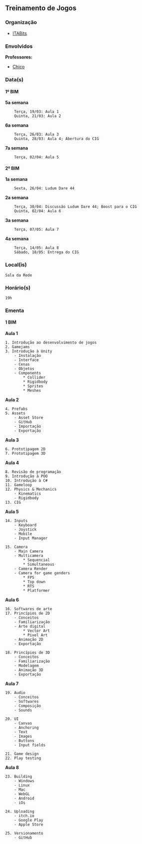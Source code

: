 ## Treinamento de Jogos
### Organização
- [ITABits](https://github.com/ITAbits)

### Envolvidos

**Professores:**
- [Chico](https://github.com/chicomcastro)

### Data(s)
#### 1º BIM
**5a semana**

		Terça, 19/03: Aula 1
		Quinta, 21/03: Aula 2
		
**6a semana**

		Terça, 26/03: Aula 3
		Quinta, 28/03: Aula 4; Abertura do CIG
	
**7a semana**

		Terça, 02/04: Aula 5

#### 2º BIM
**1a semana**

		Sexta, 26/04: Ludum Dare 44
		
**2a semana**

		Terça, 30/04: Discussão Ludum Dare 44; Boost para o CIG
		Quinta, 02/04: Aula 6
		
**3a semana**

		Terça, 07/05: Aula 7
		
**4a semana**

		Terça, 14/05: Aula 8
		Sábado, 18/05: Entrega do CIG

	
### Local(is)
	Sala da Rede
	
### Horário(s)
	19h
	
### Ementa
#### 1 BIM
**Aula 1**

	1. Introdução ao desenvolvimento de jogos
	2. Gamejams
	3. Introdução à Unity
		- Instalação
		- Interface
		- Cenas
		- Objetos
		- Components
			* Collider
			* Rigidbody
			* Sprites
			* Meshes
			
**Aula 2**

	4. Prefabs
	5. Assets
		- Asset Store
		- GitHub
		- Importação
		- Exportação
		
**Aula 3**

	6. Prototipagem 2D
	7. Prototipagem 3D

**Aula 4**

	8. Revisão de programação
	9. Introdução à POO
	10. Introdução à C#
	11. Gameloop
	12. Physics & Mechanics
		- Kinematics
		- Rigidbody
	13. CIG

**Aula 5**

	14. Inputs
		- Keyboard
		- Joystick
		- Mobile
		- Input Manager
		
	15. Camera
		- Main Camera
		- Multicamera
			* Sequencial
			* Simultaneous
		- Camera Render
		- Camera for game genders
			* FPS
			* Top down
			* RTS
			* Platformer
			
**Aula 6**

	16. Softwares de arte
	17. Princípios de 2D
		- Conceitos
		- Familiarização
		- Arte digital
			* Vector Art
			* Pixel Art
		- Animação 2D
		- Exportação
		
	18. Princípios de 3D
		- Conceitos
		- Familiarização
		- Modelagem
		- Animação 3D
		- Exportação
		
**Aula 7**

	19. Audio
		- Conceitos
		- Softwares
		- Composição
		- Sounds
		
	20. UI
		- Canvas
		- Anchoring
		- Text
		- Images
		- Buttons
		- Input fields
		
	21. Game design
	22. Play testing

**Aula 8**

	23. Building
		- Windows
		- Linux
		- Mac
		- WebGL
		- Android
		- iOs
		
	24. Uploading
		- itch.io
		- Google Play
		- Apple Store
		
	25. Versionamento
		- GitHub
		

